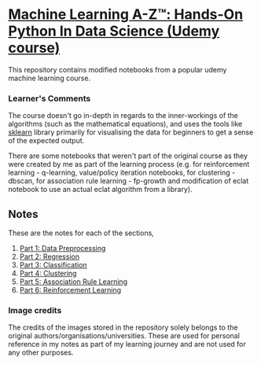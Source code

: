 # [Machine Learning A-Z™: Hands-On Python In Data Science (Udemy course)](https://www.udemy.com/course/machinelearning/)

This repository contains modified notebooks from a popular udemy machine learning course.

### Learner's Comments

The course doesn't go in-depth in regards to the inner-workings of the algorithms (such as the mathematical equations), and uses the tools like [sklearn](https://scikit-learn.org/) library primarily for visualising the data for beginners to get a sense of the expected output. 

There are some notebooks that weren't part of the original course as they were created by me as part of the learning process (e.g. for reinforcement learning - q-learning, value/policy iteration notebooks, for clustering - dbscan, for association rule learning - fp-growth and modification of eclat notebook to use an actual eclat algorithm from a library).


## Notes

These are the notes for each of the sections,

1. [Part 1: Data Preprocessing](https://github.com/oooookk7/machine-learning-a-to-z/wiki/Part-1:-Data-Preprocessing)
2. [Part 2: Regression](https://github.com/oooookk7/machine-learning-a-to-z/wiki/Part-2:-Regression)
3. [Part 3: Classification](https://github.com/oooookk7/machine-learning-a-to-z/wiki/Part-3:-Classification)
4. [Part 4: Clustering](https://github.com/oooookk7/machine-learning-a-to-z/wiki/Part-4:-Clustering)
5. [Part 5: Association Rule Learning](https://github.com/oooookk7/machine-learning-a-to-z/wiki/Part-5:-Association-Rule-Learning)
6. [Part 6: Reinforcement Learning](https://github.com/oooookk7/machine-learning-a-to-z/wiki/Part-6:-Reinforcement-Learning)

### Image credits

The credits of the images stored in the repository solely belongs to the original authors/organisations/universities. These are used for personal reference in my notes as part of my learning journey and are not used for any other purposes.
